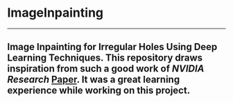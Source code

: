 # ImageInpainting
---
Image Inpainting for Irregular Holes Using Deep Learning Techniques. This repository draws inspiration from such a good work of __*NVIDIA Research*__ [Paper](https://arxiv.org/abs/1804.07723). It was a great learning experience while working on this project.
---
